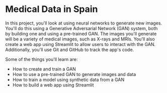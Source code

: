 # Medical Data in Spain

In this project, you'll look at using neural networks to generate new images. You'll do this using a Generative Adversarial Network (GAN) system, both by building one and using a pre-trained GAN. The images you'll generate will be a variety of medical images, such as X-rays and MRIs. You'll also create a web app using Streamlit to allow users to interact with the GAN. Additionally, you'll use Git and GitHub to track the app's code.

Some of the things you'll learn are:

* How to create and train a GAN
* How to use a pre-trained GAN to generate images and data
* How to train a model using synthetic data from a GAN
* How to build a web app using Streamlit